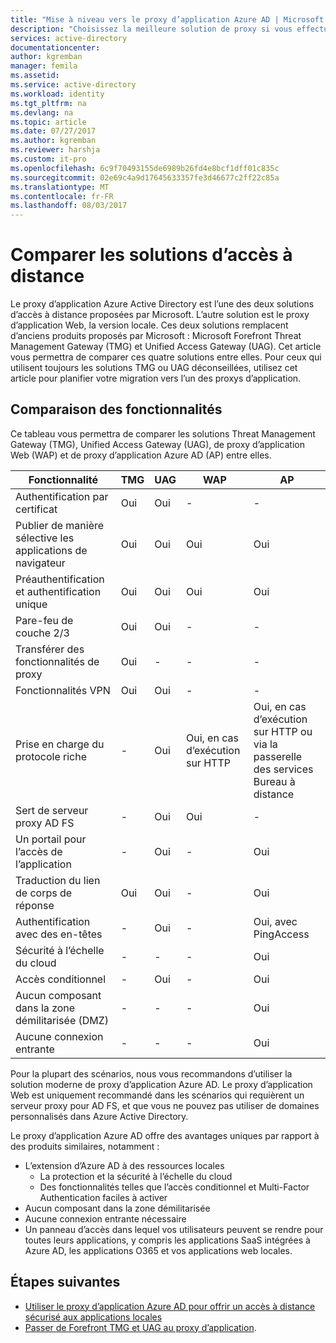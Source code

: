 ```yaml
---
title: "Mise à niveau vers le proxy d’application Azure AD | Microsoft Docs"
description: "Choisissez la meilleure solution de proxy si vous effectuez une mise à niveau à partir de Microsoft Forefront ou de Unified Access Gateway."
services: active-directory
documentationcenter: 
author: kgremban
manager: femila
ms.assetid: 
ms.service: active-directory
ms.workload: identity
ms.tgt_pltfrm: na
ms.devlang: na
ms.topic: article
ms.date: 07/27/2017
ms.author: kgremban
ms.reviewer: harshja
ms.custom: it-pro
ms.openlocfilehash: 6c9f70493155de6989b26fd4e8bcf1dff01c835c
ms.sourcegitcommit: 02e69c4a9d17645633357fe3d46677c2ff22c85a
ms.translationtype: MT
ms.contentlocale: fr-FR
ms.lasthandoff: 08/03/2017
---
```

# <a name="compare-remote-access-solutions"></a>Comparer les solutions d’accès à distance

Le proxy d’application Azure Active Directory est l’une des deux solutions d’accès à distance proposées par Microsoft. L’autre solution est le proxy d’application Web, la version locale. Ces deux solutions remplacent d’anciens produits proposés par Microsoft : Microsoft Forefront Threat Management Gateway (TMG) et Unified Access Gateway (UAG). Cet article vous permettra de comparer ces quatre solutions entre elles. Pour ceux qui utilisent toujours les solutions TMG ou UAG déconseillées, utilisez cet article pour planifier votre migration vers l’un des proxys d’application. 


## <a name="feature-comparison"></a>Comparaison des fonctionnalités

Ce tableau vous permettra de comparer les solutions Threat Management Gateway (TMG), Unified Access Gateway (UAG), de proxy d’application Web (WAP) et de proxy d’application Azure AD (AP) entre elles.

| Fonctionnalité | TMG | UAG | WAP | AP |
| ------- | --- | --- | --- | --- |
| Authentification par certificat | Oui | Oui | - | - |
| Publier de manière sélective les applications de navigateur | Oui | Oui | Oui | Oui |
| Préauthentification et authentification unique | Oui | Oui | Oui | Oui | 
| Pare-feu de couche 2/3 | Oui | Oui | - | - |
| Transférer des fonctionnalités de proxy | Oui | - | - | - |
| Fonctionnalités VPN | Oui | Oui | - | - |
| Prise en charge du protocole riche | - | Oui | Oui, en cas d’exécution sur HTTP | Oui, en cas d’exécution sur HTTP ou via la passerelle des services Bureau à distance |
| Sert de serveur proxy AD FS | - | Oui | Oui | - |
| Un portail pour l’accès de l’application | - | Oui | - | Oui |
| Traduction du lien de corps de réponse | Oui | Oui | - | Oui | 
| Authentification avec des en-têtes | - | Oui | - | Oui, avec PingAccess | 
| Sécurité à l’échelle du cloud | - | - | - | Oui | 
| Accès conditionnel | - | Oui | - | Oui |
| Aucun composant dans la zone démilitarisée (DMZ) | - | - | - | Oui |
| Aucune connexion entrante | - | - | - | Oui |

Pour la plupart des scénarios, nous vous recommandons d’utiliser la solution moderne de proxy d’application Azure AD. Le proxy d’application Web est uniquement recommandé dans les scénarios qui requièrent un serveur proxy pour AD FS, et que vous ne pouvez pas utiliser de domaines personnalisés dans Azure Active Directory. 

Le proxy d’application Azure AD offre des avantages uniques par rapport à des produits similaires, notamment :

- L’extension d’Azure AD à des ressources locales
   - La protection et la sécurité à l’échelle du cloud
   - Des fonctionnalités telles que l’accès conditionnel et Multi-Factor Authentication faciles à activer
- Aucun composant dans la zone démilitarisée
- Aucune connexion entrante nécessaire
- Un panneau d’accès dans lequel vos utilisateurs peuvent se rendre pour toutes leurs applications, y compris les applications SaaS intégrées à Azure AD, les applications O365 et vos applications web locales. 


## <a name="next-steps"></a>Étapes suivantes

- [Utiliser le proxy d’application Azure AD pour offrir un accès à distance sécurisé aux applications locales](active-directory-application-proxy-get-started.md)
- [Passer de Forefront TMG et UAG au proxy d’application](https://blogs.technet.microsoft.com/isablog/2015/06/30/modernizing-microsoft-application-access-with-web-application-proxy-and-azure-active-directory-application-proxy/).
